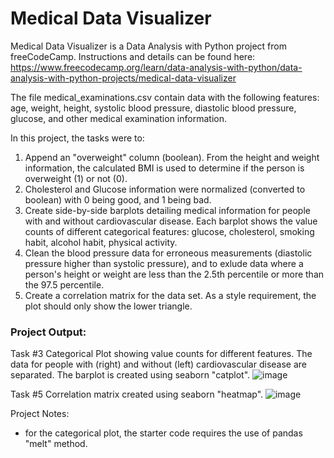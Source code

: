 # Medical Data Visualizer

Medical Data Visualizer is a Data Analysis with Python project from freeCodeCamp. Instructions and details can be found here: https://www.freecodecamp.org/learn/data-analysis-with-python/data-analysis-with-python-projects/medical-data-visualizer

The file medical_examinations.csv contain data with the following features: age, weight, height, systolic blood pressure, diastolic blood pressure, glucose, and other medical examination information. 

In this project, the tasks were to:

1. Append an "overweight" column (boolean). From the height and weight information, the calculated BMI is used to determine if the person is overweight (1) or not (0). 
2. Cholesterol and Glucose information were normalized (converted to boolean) with 0 being good, and 1 being bad.
3. Create side-by-side barplots detailing medical information for people with and without cardiovascular disease. Each barplot shows the value counts of different categorical features: glucose, cholesterol, smoking habit, alcohol habit, physical activity.
4. Clean the blood pressure data for erroneous measurements (diastolic pressure higher than systolic pressure), and to exlude data where a person's height or weight are less than the 2.5th percentile or more than the 97.5 percentile.
5. Create a correlation matrix for the data set. As a style requirement, the plot should only show the lower triangle.


<h3>Project Output:</h3>

Task #3 Categorical Plot showing value counts for different features. The data for people with (right) and without (left) cardiovascular disease are separated. The barplot is created using seaborn "catplot".
![image](https://github.com/jessislearning/Medical-Data-Visualizer/assets/161026755/fc19901d-c117-4738-95e0-4ce42c699da6)

Task #5
Correlation matrix created using seaborn "heatmap".
![image](https://github.com/jessislearning/Medical-Data-Visualizer/assets/161026755/3546be6f-eaa8-4ec1-9693-f5e00e750c4d)


Project Notes:
* for the categorical plot, the starter code requires the use of pandas "melt" method.





